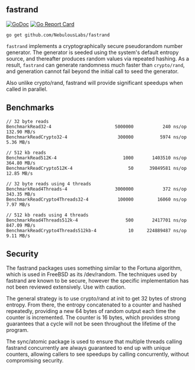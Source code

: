 fastrand
--------

[![GoDoc](https://godoc.org/github.com/NebulousLabs/fastrand?status.svg)](https://godoc.org/github.com/NebulousLabs/fastrand)
[![Go Report Card](http://goreportcard.com/badge/github.com/NebulousLabs/fastrand)](https://goreportcard.com/report/github.com/NebulousLabs/fastrand)

```
go get github.com/NebulousLabs/fastrand
```

`fastrand` implements a cryptographically secure pseudorandom number generator.
The generator is seeded using the system's default entropy source, and
thereafter produces random values via repeated hashing. As a result, `fastrand`
can generate randomness much faster than `crypto/rand`, and generation cannot
fail beyond the initial call to seed the generator.

Also unlike crypto/rand, fastrand will provide significant speedups when called
in parallel.


## Benchmarks ##

```
// 32 byte reads
BenchmarkRead32-4                     	 5000000	       240 ns/op	 132.90 MB/s
BenchmarkReadCrypto32-4               	  300000	      5974 ns/op	   5.36 MB/s

// 512 kb reads
BenchmarkRead512K-4                   	    1000	   1403510 ns/op	 364.80 MB/s
BenchmarkReadCrypto512K-4             	      50	  39849581 ns/op	  12.85 MB/s

// 32 byte reads using 4 threads
BenchmarkRead4Threads-4               	 3000000	       372 ns/op	 343.35 MB/s
BenchmarkReadCrypto4Threads32-4       	  100000	     16060 ns/op	   7.97 MB/s

// 512 kb reads using 4 threads
BenchmarkRead4Threads512k-4           	     500	   2417701 ns/op	 847.09 MB/s
BenchmarkReadCrypto4Threads512kb-4    	      10	 224889487 ns/op	   9.11 MB/s
```

## Security ##

The fastrand packages uses something similar to the Fortuna algorithm, which is
used in FreeBSD as its /dev/random. The techniques used by fastrand are known to
be secure, however the specific implementation has not been reviewed
extensively. Use with caution.

The general strategy is to use crypto/rand at init to get 32 bytes of strong
entropy. From there, the entropy concatenated to a counter and hashed
repeatedly, providing a new 64 bytes of random output each time the counter is
incremented. The counter is 16 bytes, which provides strong guarantees that a
cycle will not be seen throughout the lifetime of the program.

The sync/atomic package is used to ensure that multiple threads calling fastrand
concurrently are always guaranteed to end up with unique counters, allowing
callers to see speedups by calling concurrently, without compromising security.
